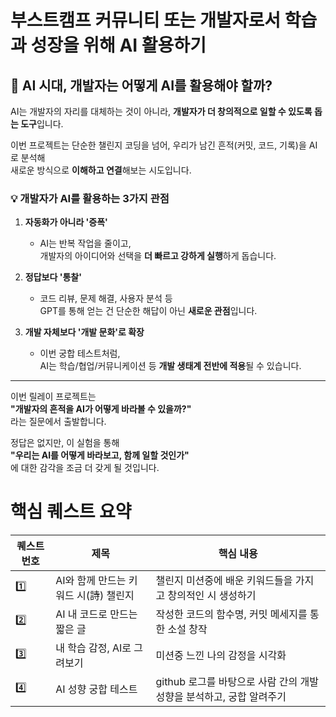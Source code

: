 # 부스트캠프 커뮤니티 또는 개발자로서 학습과 성장을 위해 AI 활용하기

## 🤖 AI 시대, 개발자는 어떻게 AI를 활용해야 할까?

AI는 개발자의 자리를 대체하는 것이 아니라, **개발자가 더 창의적으로 일할 수 있도록 돕는 도구**입니다.

이번 프로젝트는 단순한 챌린지 코딩을 넘어,
우리가 남긴 흔적(커밋, 코드, 기록)을 AI로 분석해  
새로운 방식으로 **이해하고 연결**해보는 시도입니다.

### 💡 개발자가 AI를 활용하는 3가지 관점

1. **자동화가 아니라 '증폭'**
    - AI는 반복 작업을 줄이고,  
      개발자의 아이디어와 선택을 **더 빠르고 강하게 실행**하게 돕습니다.

2. **정답보다 '통찰'**
    - 코드 리뷰, 문제 해결, 사용자 분석 등  
      GPT를 통해 얻는 건 단순한 해답이 아닌 **새로운 관점**입니다.

3. **개발 자체보다 '개발 문화'로 확장**
    - 이번 궁합 테스트처럼,  
      AI는 학습/협업/커뮤니케이션 등 **개발 생태계 전반에 적용**될 수 있습니다.

---

이번 릴레이 프로젝트는  
**"개발자의 흔적을 AI가 어떻게 바라볼 수 있을까?"**  
라는 질문에서 출발합니다.

정답은 없지만, 이 실험을 통해  
**"우리는 AI를 어떻게 바라보고, 함께 일할 것인가"**  
에 대한 감각을 조금 더 갖게 될 것입니다.

# 핵심 퀘스트 요약
| 퀘스트 번호 | 제목                       | 핵심 내용                                      |
|--|--------------------------|--------------------------------------------|
| 1️⃣ |  AI와 함께 만드는 키워드 시(詩) 챌린지 | 챌린지 미션중에 배운 키워드들을 가지고 창의적인 시 생성하기 |
| 2️⃣ | AI 내 코드로 만드는 짧은 글  | 작성한 코드의 함수명, 커밋 메세지를 통한 소설 창작                          |
| 3️⃣ | 내 학습 감정, AI로 그려보기  | 미션중 느낀 나의 감정을 시각화                          |
| 4️⃣️ |  AI 성향 궁합 테스트 | github 로그를 바탕으로 사람 간의 개발 성향을 분석하고, 궁합 알려주기 |
